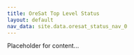 ```yaml
---
title: OreSat Top Level Status
layout: default
nav_data: site.data.oresat_status_nav_0
---
```



Placeholder for content...
